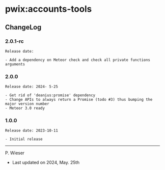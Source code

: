 # pwix:accounts-tools

## ChangeLog

### 2.0.1-rc

    Release date: 

    - Add a dependency on Meteor check and check all private functions arguments

### 2.0.0

    Release date: 2024- 5-25

    - Get rid of 'deanius:promise' dependency
    - Change APIs to always return a Promise (todo #3) thus bumping the major version number
    - Meteor 3.0 ready

### 1.0.0

    Release date: 2023-10-11

    - Initial release

---
P. Wieser
- Last updated on 2024, May. 25th
